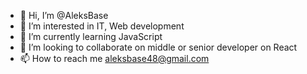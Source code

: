 - 👋 Hi, I’m @AleksBase
- 👀 I’m interested in IT, Web development 
- 🌱 I’m currently learning JavaScript
- 💞️ I’m looking to collaborate on middle or senior developer on React
- 📫 How to reach me aleksbase48@gmail.com

<!---
AleksBase/AleksBase is a ✨ special ✨ repository because its `README.md` (this file) appears on your GitHub profile.
You can click the Preview link to take a look at your changes.
--->
